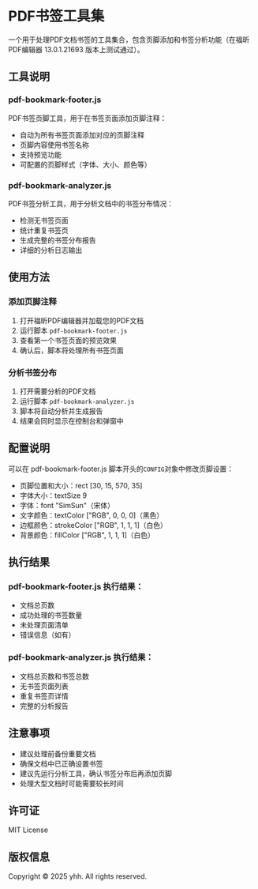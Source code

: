 # PDF书签工具集

一个用于处理PDF文档书签的工具集合，包含页脚添加和书签分析功能（在福昕PDF编辑器 13.0.1.21693 版本上测试通过）。

## 工具说明

### pdf-bookmark-footer.js
PDF书签页脚工具，用于在书签页面添加页脚注释：
- 自动为所有书签页面添加对应的页脚注释
- 页脚内容使用书签名称
- 支持预览功能
- 可配置的页脚样式（字体、大小、颜色等）

### pdf-bookmark-analyzer.js
PDF书签分析工具，用于分析文档中的书签分布情况：
- 检测无书签页面
- 统计重复书签页
- 生成完整的书签分布报告
- 详细的分析日志输出

## 使用方法

### 添加页脚注释
1. 打开福昕PDF编辑器并加载您的PDF文档
2. 运行脚本 `pdf-bookmark-footer.js`
3. 查看第一个书签页面的预览效果
4. 确认后，脚本将处理所有书签页面

### 分析书签分布
1. 打开需要分析的PDF文档
2. 运行脚本 `pdf-bookmark-analyzer.js`
3. 脚本将自动分析并生成报告
4. 结果会同时显示在控制台和弹窗中

## 配置说明

可以在 pdf-bookmark-footer.js 脚本开头的`CONFIG`对象中修改页脚设置：

- 页脚位置和大小：rect [30, 15, 570, 35]
- 字体大小：textSize 9
- 字体：font "SimSun"（宋体）
- 文字颜色：textColor ["RGB", 0, 0, 0]（黑色）
- 边框颜色：strokeColor ["RGB", 1, 1, 1]（白色）
- 背景颜色：fillColor ["RGB", 1, 1, 1]（白色）

## 执行结果

### pdf-bookmark-footer.js 执行结果：
- 文档总页数
- 成功处理的书签数量
- 未处理页面清单
- 错误信息（如有）

### pdf-bookmark-analyzer.js 执行结果：
- 文档总页数和书签总数
- 无书签页面列表
- 重复书签页详情
- 完整的分析报告

## 注意事项

- 建议处理前备份重要文档
- 确保文档中已正确设置书签
- 建议先运行分析工具，确认书签分布后再添加页脚
- 处理大型文档时可能需要较长时间

## 许可证

MIT License

## 版权信息

Copyright © 2025 yhh. All rights reserved.